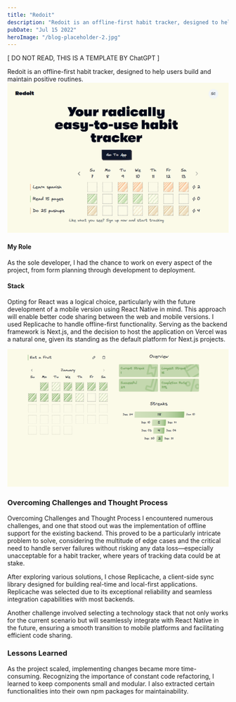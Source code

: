 ```yaml
---
title: "Redoit"
description: "Redoit is an offline-first habit tracker, designed to help users build and maintain positive routines."
pubDate: "Jul 15 2022"
heroImage: "/blog-placeholder-2.jpg"
---
```


[ DO NOT READ, THIS IS A TEMPLATE BY ChatGPT ]

Redoit is an offline-first habit tracker, designed to help users build and maintain positive routines.
![](../../assets/images/redoit-project/redoit-ss-01.png)
#### My Role
As the sole developer, I had the chance to work on every aspect of the project, from form planning through development to deployment.

#### Stack

<!-- Choosing React made the most sense, considering the upcoming development of a mobile version using React Native. This approach will enable better code sharing between both versions. I used Replicache to handle offline-first functionality. Next.js serves as the backend framework, and the decision to host the app on Vercel was natural, given its status as the default platform for Next.js projects.
Hosting the app on Vercel was a natural decision, given its status as the default platform for Next.js projects.  -->

Opting for React was a logical choice, particularly with the future development of a mobile version using React Native in mind. This approach will enable better code sharing between the web and mobile versions. I used Replicache to handle offline-first functionality. Serving as the backend framework is Next.js, and the decision to host the application on Vercel was a natural one, given its standing as the default platform for Next.js projects.

![](../../assets/images/redoit-project/redoit-ss-02.png)

### Overcoming Challenges and Thought Process
Overcoming Challenges and Thought Process
I encountered numerous challenges, and one that stood out was the implementation of offline support for the existing backend. This proved to be a particularly intricate problem to solve, considering the multitude of edge cases and the critical need to handle server failures without risking any data loss—especially unacceptable for a habit tracker, where years of tracking data could be at stake.

After exploring various solutions, I chose Replicache, a client-side sync library designed for building real-time and local-first applications. Replicache was selected due to its exceptional reliability and seamless integration capabilities with most backends.

Another challenge involved selecting a technology stack that not only works for the current scenario but will seamlessly integrate with React Native in the future, ensuring a smooth transition to mobile platforms and facilitating efficient code sharing.
<!-- 
As the project scaled, implementing changes became more time-consuming. Recognizing the importance of constant code refactoring, I learned to keep components small and modular. I also extracted certain functionalities into their own npm packages for maintainability. -->


### Lessons Learned

As the project scaled, implementing changes became more time-consuming. Recognizing the importance of constant code refactoring, I learned to keep components small and modular. I also extracted certain functionalities into their own npm packages for maintainability.


